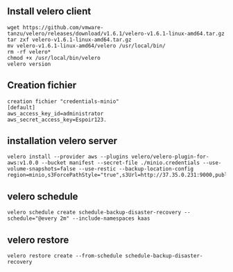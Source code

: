 ## Install velero client 

```console
wget https://github.com/vmware-tanzu/velero/releases/download/v1.6.1/velero-v1.6.1-linux-amd64.tar.gz
tar zxf velero-v1.6.1-linux-amd64.tar.gz
mv velero-v1.6.1-linux-amd64/velero /usr/local/bin/
rm -rf velero*
chmod +x /usr/local/bin/velero
velero version
```

## Creation fichier 

```console
creation fichier "credentials-minio"
[default]
aws_access_key_id=administrator
aws_secret_access_key=Espoir123.
```

## installation velero server

```console
velero install --provider aws --plugins velero/velero-plugin-for-aws:v1.0.0 --bucket manifest --secret-file ./minio.credentials --use-volume-snapshots=false --use-restic --backup-location-config region=minio,s3ForcePathStyle="true",s3Url=http://37.35.0.231:9000,publicUrl=http://37.35.0.231:9000
```

## velero schedule

```console
velero schedule create schedule-backup-disaster-recovery --schedule="@every 2m" --include-namespaces kaas
```

## velero restore

```console
velero restore create --from-schedule schedule-backup-disaster-recovery
```
